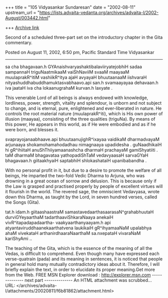 +++
title = "105 Vidyasankar Sundaresan"
date = "2002-08-11"
upstream_url = "https://lists.advaita-vedanta.org/archives/advaita-l/2002-August/003442.html"

+++
[Archive link](https://lists.advaita-vedanta.org/archives/advaita-l/2002-August/003442.html)

Second of a scheduled three-part set on the introductory chapter in the
Gita commentary.

Posted on August 11, 2002, 6:50 pm, Pacific Standard Time
Vidyasankar

--------------------------------------------------------------------------

sa cha bhagavaan.h GYAnaishvaryashaktibalaviiryatejobhiH sadaa sampannaH
triguNaatmikaaM vaiShNaviiM svaaM maayaaM muulaprakR^itiM vashiikR^itya
ajaH avyayaH bhuutaanaaM iishvaraH nityashuddhabuddhamuktasvabhaavo.api
san.h svamaayayaa dehavaan.h iva jaataH iva cha lokaanugrahaM kurvan.h
laxyate .

This venerable Lord of all beings is always endowed with knowledge, lordliness,
power, strength, vitality and splendour, is unborn and not subject to change,
and is eternal, pure, enlightened and ever-liberated in nature. He controls the
root material nature (muulaprakR^iti), which is His own power of illusion (maayaa),
consisting of the three qualities (triguNa). By means of this power, He appears
in this world, as if He were embodied and as if he were born, and blesses it.

svaprayojanaabhaave.api bhuutaanujighR^ixayaa vaidikaM dharmadvayaM
arjunaaya shokamohamahodadhau nimagnaaya upadidesha . guNaadhikaiH
hi gR^ihiitaH anuShThiiyamaanashcha dharmaH prachayaM gamiShyatiiti .
taM dharmaM bhagavataa yathopadiShTaM vedavyaasaH sarvaGYaH
bhagavaan.h giitaakhyaiH saptabhiH shlokashataiH upanibabandha .

With no personal profit in it, but due to a desire to promote the welfare of all
beings, He imparted the two-fold Vedic Dharma to Arjuna, who was drowning
in a great ocean of sorrow and delusion. This is because only if the Law is
grasped and practised properly by people of excellent virtues will it flourish in
the world. The revered sage, the omniscient Vedavyasa, wrote down this
Dharma, as taught by the Lord, in seven hundred verses, called the
Songs (Gita).

tat.h idam.h giitaashaastraM samastavedaarthasaarasaN^grahabhuutaH
durviGYeyaarthaM tadarthaaviShkaraNaaya anekaiH vivR^itapadapadaartha-
vaakyaarthanyaayam.h api atyantaviruddhaanekaarthatvena laukikaiH
gR^ihyamaaNaM upalabhya ahaM vivekataH arthanirdhaaraNaarthaM
sa.nxepataH vivaraNaM kariShyAmi ..

The teaching of the Gita, which is the essence of the meaning of all the
Vedas, is difficult to comprehend. Even though many have expressed each
verse-quatrain (pada) and its meaning in sentences, it is noticed that people
in general hold many mutually contradictory ideas about it. Therefore, I will
briefly explain the text, in order to elucidate its proper meaning.Get more from the Web.  FREE MSN Explorer download : http://explorer.msn.com
-------------- next part --------------
An HTML attachment was scrubbed...
URL: </archives/advaita-l/attachments/20020811/f6b81862/attachment.html>
